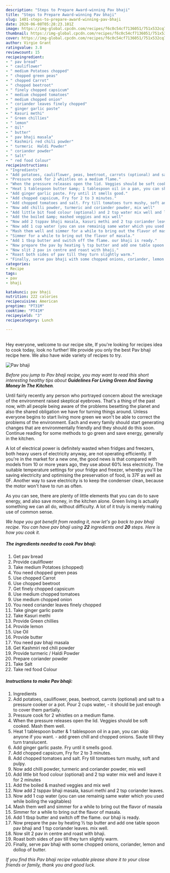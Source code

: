 ```yaml
---
description: "Steps to Prepare Award-winning Pav bhaji"
title: "Steps to Prepare Award-winning Pav bhaji"
slug: 1401-steps-to-prepare-award-winning-pav-bhaji
date: 2020-06-08T05:28:23.101Z
image: https://img-global.cpcdn.com/recipes/f6c0c54cf7136051/751x532cq70/pav-bhaji-recipe-main-photo.jpg
thumbnail: https://img-global.cpcdn.com/recipes/f6c0c54cf7136051/751x532cq70/pav-bhaji-recipe-main-photo.jpg
cover: https://img-global.cpcdn.com/recipes/f6c0c54cf7136051/751x532cq70/pav-bhaji-recipe-main-photo.jpg
author: Virgie Grant
ratingvalue: 3.8
reviewcount: 15
recipeingredient:
- " pav bread"
- " cauliflower"
- " medium Potatoes chopped"
- " chopped green peas"
- " chopped Carrot"
- " chopped beetroot"
- " finely chopped capsicum"
- " medium chopped tomatoes"
- " medium chopped onion"
- " coriander leaves finely chopped"
- " ginger garlic paste"
- " Kasuri methi"
- " Green chillies"
- " lemon"
- " Oil"
- " butter"
- " pav bhaji masala"
- " Kashmiri red chili powder"
- " turmeric  Haldi Powder"
- " coriander powder"
- " Salt"
- " red food Colour"
recipeinstructions:
- "Ingredients"
- "Add potatoes, cauliflower, peas, beetroot, carrots (optional) and salt to a pressure cooker or a pot. Pour 2 cups water,  it should be just enough to cover them partially."
- "Pressure cook for 2 whistles on a medium flame."
- "When the pressure releases open the lid. Veggies should be soft cooked. Mash them well."
- "Heat 1 tablespoon butter &amp; 1 tablespoon oil in a pan, you can skip anyone if you want. add green chill and chopped onions. Saute till they turn translucent."
- "Add ginger garlic paste. Fry until it smells good."
- "Add chopped capsicum, Fry for 2 to 3 minutes."
- "Add chopped tomatoes and salt. Fry till tomatoes turn mushy, soft and pulpy."
- "Now add chilli powder, turmeric and coriander powder, mix well"
- "Add little bit food colour (optional) and 2 tsp water mix well and leave it for 2 minutes"
- "Add the boiled &amp; mashed veggies and mix well"
- "Now add 2 tsppav bhaji masala, kasuri methi and 2 tsp coriander leaves."
- "Now add 1 cup water (you can use remainig same water which you used while boiling the vagitables)"
- "Mash them well and simmer for a while to bring out the flavor of masala"
- "Simmer for a while to bring out the flavor of masala."
- "Add 1 tbsp butter and switch off the flame. our bhaji is ready."
- "Now prepare the pav by heating ½ tsp butter and add one table spoon pav bhaji and 1 tsp coriander leaves. mix well."
- "Now slit 2 pav in centre and roast with bhaji."
- "Roast both sides of pav till they turn slightly warm."
- "Finally, serve pav bhaji with some chopped onions, coriander, lemon and dollop of butter."
categories:
- Recipe
tags:
- pav
- bhaji

katakunci: pav bhaji 
nutrition: 222 calories
recipecuisine: American
preptime: "PT31M"
cooktime: "PT41M"
recipeyield: "3"
recipecategory: Lunch

---
```

<br>
Hey everyone, welcome to our recipe site, If you're looking for recipes idea to cook today, look no further! We provide you only the best Pav bhaji recipe here. We also have wide variety of recipes to try.
<br>


![Pav bhaji](https://img-global.cpcdn.com/recipes/f6c0c54cf7136051/751x532cq70/pav-bhaji-recipe-main-photo.jpg)

<i>Before you jump to Pav bhaji recipe, you may want to read this short interesting healthy tips about 
<strong>Guidelines For Living Green And Saving Money In The Kitchen</strong>.</i>
</br>

Until fairly recently any person who portrayed concern about the wreckage of the environment raised skeptical eyebrows. That's a thing of the past now, with all people being aware of the problems besetting the planet and also the shared obligation we have for turning things around. Unless everyone begins to start living more green we won't be able to correct the problems of the environment. Each and every family should start generating changes that are environmentally friendly and they should do this soon. Continue reading for some methods to go green and save energy, generally in the kitchen.

A lot of electrical power is definitely wasted when fridges and freezers, both heavy users of electricity anyway, are not operating efficiently. If you're in the market for a new one, the good news is that compared with models from 10 or more years ago, they use about 60% less electricity. The suitable temperature settings for your fridge and freezer, whereby you'll be saving electricity and optimising the preservation of food, is 37F as well as 0F. Another way to save electricity is to keep the condenser clean, because the motor won't have to run as often.

As you can see, there are plenty of little elements that you can do to save energy, and also save money, in the kitchen alone. Green living is actually something we can all do, without difficulty. A lot of it truly is merely making use of common sense.


<i>We hope you got benefit from reading it, now let's go back to pav bhaji recipe. You can have pav bhaji using <strong>22</strong> ingredients and <strong>20</strong> steps. Here is how you cook it.
</i>

##### The ingredients needed to cook Pav bhaji:

1. Get  pav bread
1. Provide  cauliflower
1. Take  medium Potatoes (chopped)
1. You need  chopped green peas
1. Use  chopped Carrot
1. Use  chopped beetroot
1. Get  finely chopped capsicum
1. Use  medium chopped tomatoes
1. Use  medium chopped onion
1. You need  coriander leaves finely chopped
1. Take  ginger garlic paste
1. Take  Kasuri methi
1. Provide  Green chillies
1. Provide  lemon
1. Use  Oil
1. Provide  butter
1. You need  pav bhaji masala
1. Get  Kashmiri red chili powder
1. Provide  turmeric / Haldi Powder
1. Prepare  coriander powder
1. Take  Salt
1. Take  red food Colour


##### Instructions to make Pav bhaji:

1. Ingredients
1. Add potatoes, cauliflower, peas, beetroot, carrots (optional) and salt to a pressure cooker or a pot. Pour 2 cups water,  - it should be just enough to cover them partially.
1. Pressure cook for 2 whistles on a medium flame.
1. When the pressure releases open the lid. Veggies should be soft cooked. Mash them well.
1. Heat 1 tablespoon butter &amp; 1 tablespoon oil in a pan, you can skip anyone if you want. - add green chill and chopped onions. Saute till they turn translucent.
1. Add ginger garlic paste. Fry until it smells good.
1. Add chopped capsicum, Fry for 2 to 3 minutes.
1. Add chopped tomatoes and salt. Fry till tomatoes turn mushy, soft and pulpy.
1. Now add chilli powder, turmeric and coriander powder, mix well
1. Add little bit food colour (optional) and 2 tsp water mix well and leave it for 2 minutes
1. Add the boiled &amp; mashed veggies and mix well
1. Now add 2 tsppav bhaji masala, kasuri methi and 2 tsp coriander leaves.
1. Now add 1 cup water (you can use remainig same water which you used while boiling the vagitables)
1. Mash them well and simmer for a while to bring out the flavor of masala
1. Simmer for a while to bring out the flavor of masala.
1. Add 1 tbsp butter and switch off the flame. our bhaji is ready.
1. Now prepare the pav by heating ½ tsp butter and add one table spoon pav bhaji and 1 tsp coriander leaves. mix well.
1. Now slit 2 pav in centre and roast with bhaji.
1. Roast both sides of pav till they turn slightly warm.
1. Finally, serve pav bhaji with some chopped onions, coriander, lemon and dollop of butter.


<i>If you find this Pav bhaji recipe valuable please share it to your close friends or family, thank you and good luck.</i>
